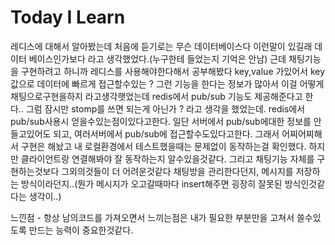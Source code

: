 # Today I Learn

레디스에 대해서 알아봤는데 처음에 듣기로는 무슨 데이터베이스다 이런말이 있길래 데이터 베이스인가보다 라고 생각했었다.(누구한테 들었는지 기억은 안남)
근데 채팅기능을 구현하려고 하니까 레디스를 사용해야한다해서 공부해봤다 key,value 가있어서 key값으로 데이터에 빠르게 접근할수있는 ? 그런 기능을 한다는 정보가 많아서
이걸 어떻게 채팅으로구현을하지 라고생각햇었는데 redis에서 pub/sub 기능도 제공해준다고 한다.. 그럼 잠시만 stomp를 쓰면 되는게 아닌가 ? 라고 생각을 했었는데.
redis에서 pub/sub사용시 얻을수있는점이있다고한다. 일단 서버에서 pub/sub에대한 정보를 안들고있어도 되고, 여러서버에서 pub/sub에 접근할수도있다고한다.
그래서 어찌어찌해서 구현은 해놨고 내 로컬환경에서 테스트했을때는 문제없이 동작하는걸 확인했다. 하지만 클라이언트랑 연결해봐야 잘 동작하는지 알수있을것같다.
그리고 채팅기능 자체를 구현하는것보다 그외의것들이 더 어려운것같다 채팅방을 관리한다던지, 메시지를 저장하는 방식이라던지..(뭔가 메시지가 오고갈때마다 insert해주면 굉장히 잘못된 방식인것같다는 생각이..)


느낀점 - 항상 남의코드를 가져오면서 느끼는점은 내가 필요한 부분만을 고쳐서 쓸수있도록 만드는 능력이 중요한것같다.